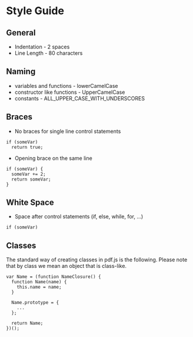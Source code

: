 # Style Guide
## General
* Indentation - 2 spaces
* Line Length - 80 characters

## Naming
* variables and functions - lowerCamelCase
* constructor like functions - UpperCamelCase
* constants - ALL_UPPER_CASE_WITH_UNDERSCORES

## Braces
* No braces for single line control statements
```
if (someVar)
  return true;
```
* Opening brace on the same line
```
if (someVar) {
  someVar += 2;
  return someVar;
}
```

## White Space
* Space after control statements (if, else, while, for, ...)
```
if (someVar)
```

## Classes
The standard way of creating classes in pdf.js is the following. Please note that by class we mean an object that is class-like.
```
var Name = (function NameClosure() {
  function Name(name) {
    this.name = name;
  }

  Name.prototype = {
    ...
  };

  return Name;
})();
```